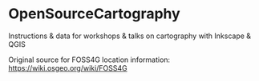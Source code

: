 # OpenSourceCartography
Instructions &amp; data for workshops &amp; talks on cartography with Inkscape &amp; QGIS


Original source for FOSS4G location information: https://wiki.osgeo.org/wiki/FOSS4G
